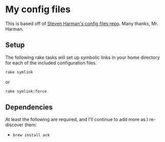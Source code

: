 # My config files

This is based off of [Steven Harman's config files repo](https://github.com/stevenharman/config). Many thanks, Mr. Harman.

## Setup

The following rake tasks will set up symbolic links in your home directory for
each of the included configuration files.

```bash
rake symlink
```

or

```bash
rake symlink:force
```

## Dependencies

At least the following are required, and I'll continue to add more as I
re-discover them:

- `brew install ack`
